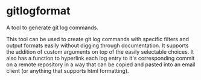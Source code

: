 # gitlogformat
A tool to generate git log commands.

This tool can be used to create git log commands with specific filters and output formats easily without digging through documentation. It supports the addition of custom arguments on top of the easily selectable choices. It also has a function to hyperlink each log entry to it's corresponding commit on a remote repository in a way that can be copied and pasted into an email client (or anything that supports html formatting).